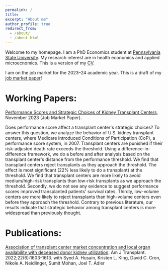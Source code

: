 ```yaml
---
permalink: /
title: 
excerpt: "About me"
author_profile: true
redirect_from: 
  - /about/
  - /about.html
---
```


Welcome to my homepage. I am a PhD Economics student at [Pennsylvania State University](https://econ.la.psu.edu/). My research interest are in health economics and applied microecnomics. This is a version of my [CV](http://hanloong7.github.io/files/CV.pdf).

I am on the job market for the 2023–24 academic year. This is a draft of my [job market paper](http://hanloong7.github.io/files/JMP.pdf)!

Working Papers: 
======
[Performance Scores and Strategic Choices of Kidney Transplant Centers](http://hanloong7.github.io/files/JMP.pdf), November 2023 (Job Market Paper).

Does performance score affect a transplant center's strategic choices? To answer this question, we analyze the behavior of U.S. kidney transplant centers, where Medicare introduced Conditions of Participation (CoP), a performance score system, in 2007. Transplant centers are punished if their risk-adjusted death rate exceeds the threshold. Using a difference-in-difference framework, we do a before and after analysis based on the transplant center's distance from the performance threshold. We find that transplant centers reject transplants as they approach the threshold. The effect is most significant (22\% less likely to do a transplant) at the threshold. We find that transplant centers are more likely to avoid medium/high-risk transplants than low-risk transplants as we approach the threshold. Secondly, we do not see any evidence to suggest performance scores improved transplanted patients' survival rates. Thirdly, low-volume centers are more likely to reject transplants than high-volume centers even before they approach the threshold. Contrary to previous literature, our results indicate that strategic behavior among transplant centers is more widespread than previously thought.


Publications: 
======
[Association of transplant center market concentration and local organ availability with deceased donor kidney utilization](http://hanloong7.github.io/files/kidney_market.pdf). Am J Transplant. 2022;22(6):1603-1613.
with Syed A. Husain, Kristen L. King, David C. Cron, Nikole A. Neidlinger, Sumit Mohan, Joel T. Adler


